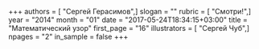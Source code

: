 +++
authors = [ "Сергей Герасимов",]
slogan = ""
rubric = [ "Смотри!",]
year = "2014"
month = "01"
date = "2017-05-24T18:34:15+03:00"
title = "Математический узор"
first_page = "16"
illustrators = [ "Сергей Чуб",]
npages = "2"
in_sample = false
+++
